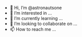 - 👋 Hi, I’m @astronautsone
- 👀 I’m interested in ...
- 🌱 I’m currently learning ...
- 💞️ I’m looking to collaborate on ...
- 📫 How to reach me ...

<!---
astronautsone/astronautsone is a ✨ special ✨ repository because its `README.md` (this file) appears on your GitHub profile.
You can click the Preview link to take a look at your changes.
--->
